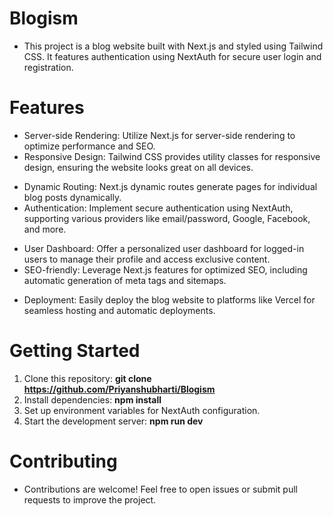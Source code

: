 # Blogism
- This project is a blog website built with Next.js and styled using Tailwind CSS. It features authentication using NextAuth for secure user login and registration.

# Features
+ Server-side Rendering: Utilize Next.js for server-side rendering to optimize performance and SEO.
+ Responsive Design: Tailwind CSS provides utility classes for responsive design, ensuring the website looks great on all devices.
* Dynamic Routing: Next.js dynamic routes generate pages for individual blog posts dynamically.
* Authentication: Implement secure authentication using NextAuth, supporting various providers like email/password, Google, Facebook, and more.
- User Dashboard: Offer a personalized user dashboard for logged-in users to manage their profile and access exclusive content.
- SEO-friendly: Leverage Next.js features for optimized SEO, including automatic generation of meta tags and sitemaps.
* Deployment: Easily deploy the blog website to platforms like Vercel for seamless hosting and automatic deployments.
# Getting Started
1. Clone this repository: **git clone https://github.com/Priyanshubharti/Blogism** <br>
1. Install dependencies: **npm install**  <br>
1. Set up environment variables for NextAuth configuration.  <br>
1. Start the development server: **npm run dev** <br>
# Contributing
- Contributions are welcome! Feel free to open issues or submit pull requests to improve the project.        
